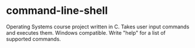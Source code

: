 # command-line-shell
Operating Systems course project written in C. Takes user input commands and executes them. Windows compatible.
Write "help" for a list of supported commands.
